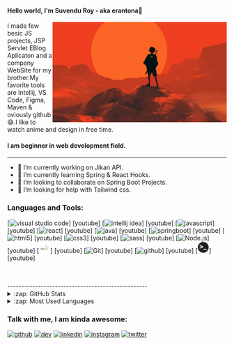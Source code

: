 #### Hello world, I'm Suvendu Roy - aka erantona👋

<img align="right" src="https://github.com/erantona/erantona/blob/main/ezgif-6-f41f00fb7ede.gif" width="400"/>


I made few besic JS projects, JSP Servlet EBlog Aplicaton and a company WebSite for my brother.My favorite tools are Intellij, VS Code, Figma, Maven & oviously github😅.I like to watch anime and design in free time.




#### I am beginner in web development field.
--------------------------------------------
- 🔭 I’m currently working on Jikan API. 
- 🌱 I’m currently learning Spring & React Hooks. 
- 👯 I’m looking to collaborate on Spring Boot Projects. 
- 🤔 I’m looking for help with Tailwind css. 



### Languages and Tools:


[<img alt="visual studio code" width="26px" src="https://img.icons8.com/fluent/240/000000/visual-studio-code-2019.png" />]
[youtube]
[<img alt="intellij idea" width="26px" src="https://img.icons8.com/color/240/000000/intellij-idea.png" />]
[youtube]
[<img alt="javascript" width="26px" src="https://img.icons8.com/color/240/000000/javascript.png" />]
[youtube]
[<img alt="react" width="26px" src="https://img.icons8.com/color/240/000000/react-native.png" />]
[youtube]
[<img alt="java" width="26px" src="https://img.icons8.com/color/240/000000/java-coffee-cup-logo.png">]
[youtube]
[<img alt="springboot" width="26px" src="https://dzone.com/storage/temp/12434118-spring-boot-logo.png" />]
[youtube]
[<img alt="html5" width="26px" src="https://img.icons8.com/color/240/000000/html-5.png">]
[youtube]
[<img alt="css3" width="26px" src="https://img.icons8.com/color/240/000000/css3.png">]
[youtube]
[<img alt="sass" width="26px" src="https://img.icons8.com/color/240/000000/sass.png">]
[youtube]
[<img alt="Node.js" width="26px" src="https://img.icons8.com/color/240/000000/nodejs.png">]
[youtube]
[<img alt="MySQL" width="26px" src="https://raw.githubusercontent.com/github/explore/80688e429a7d4ef2fca1e82350fe8e3517d3494d/topics/mysql/mysql.png">]
[youtube]
[<img alt="Git" width="26px" src="https://img.icons8.com/color/240/000000/git.png">]
[youtube]
[<img alt="github" width="26px" src="https://img.icons8.com/ios-glyphs/240/000000/github.png">]
[youtube]
[<img alt="terminal" width="26px" src="https://raw.githubusercontent.com/github/explore/80688e429a7d4ef2fca1e82350fe8e3517d3494d/topics/terminal/terminal.png">]
[youtube]




<br />
<br />
--------------------------------------------------

<details>
  <summary>:zap: GitHub Stats</summary>

  <img align="left" alt="Eran's GitHub Stats" src="https://github-readme-stats.vercel.app/api?username=erantona&show_icons=true&hide_border=true" />

</details>

<details>
  <summary>:zap: Most Used Languages</summary>

<img align="left" alt="Eran's GitHub Top Languages" src="https://github-readme-stats.vercel.app/api/top-langs/?username=erantona" />

</details>



### Talk with me, I am kinda awesome:

[<img src='https://cdn.jsdelivr.net/npm/simple-icons@3.0.1/icons/github.svg' alt='github' height='40'>](https://github.com/erantona)  [<img src='https://cdn.jsdelivr.net/npm/simple-icons@3.0.1/icons/dev-dot-to.svg' alt='dev' height='40'>](https://dev.to/sunju434492)  [<img src='https://cdn.jsdelivr.net/npm/simple-icons@3.0.1/icons/linkedin.svg' alt='linkedin' height='40'>](https://www.linkedin.com/in/erantona/)  [<img src='https://cdn.jsdelivr.net/npm/simple-icons@3.0.1/icons/instagram.svg' alt='instagram' height='40'>](https://www.instagram.com/erantona/)  [<img src='https://cdn.jsdelivr.net/npm/simple-icons@3.0.1/icons/twitter.svg' alt='twitter' height='40'>](https://twitter.com/eran_tona)  

